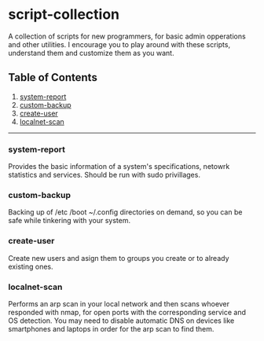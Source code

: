 # script-collection
A collection of scripts for new programmers, for basic admin opperations and other utilities. I encourage you to play around with these scripts, understand them and customize them as you want.

## Table of Contents
1. [system-report](#system-report)
2. [custom-backup](#custom-backup)
3. [create-user](#create-user)
4. [localnet-scan](#localnet-scan)
---

### system-report

Provides the basic information of a system's specifications, netowrk statistics and services. Should be run with sudo privillages.

### custom-backup

Backing up of /etc /boot ~/.config directories on demand, so you can be safe while tinkering with your system.

### create-user

Create new users and asign them to groups you create or to already existing ones. 

### localnet-scan

Performs an arp scan in your local network and then scans whoever responded with nmap, for open ports with the corresponding service and OS detection. You may need to disable automatic DNS on devices like smartphones and laptops in order for the arp scan to find them.
